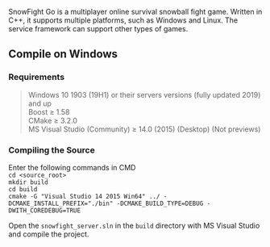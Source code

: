 SnowFight Go is a multiplayer online survival snowball fight game. Written in C++, it supports multiple platforms, such as Windows and Linux. The service framework can support other types of games.
## Compile on Windows
### Requirements
> Windows 10 1903 (19H1) or their servers versions (fully updated 2019) and up  
> Boost ≥ 1.58   
> CMake ≥ 3.2.0  
> MS Visual Studio (Community) ≥ 14.0 (2015) (Desktop) (Not previews)  
### Compiling the Source
Enter the following commands in CMD  
`cd <source_root>`  
`mkdir build`  
`cd build`  
`cmake -G "Visual Studio 14 2015 Win64" ../ -DCMAKE_INSTALL_PREFIX="./bin" -DCMAKE_BUILD_TYPE=DEBUG -DWITH_COREDEBUG=TRUE`  

Open the `snowfight_server.sln` in the `build` directory with MS Visual Studio and compile the project.
